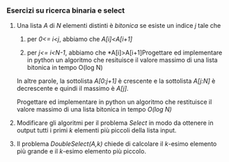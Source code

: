 
### Esercizi su ricerca binaria e select ###

1. Una lista *A* di *N* elementi distinti è *bitonica*  se esiste un indice *j* tale che

    1. per *0<= i<j*, abbiamo che  *A[i]<A[i+1]*

    2. per *j<= i<N-1*, abbiamo che *A[i]>A[i+1]Progettare ed implementare in python un algoritmo che resituisce il valore massimo di una lista bitonica in tempo O(log N)

    In altre parole, la sottolista *A[0:j+1]* è crescente e la 
    sottolista *A[j:N]* è decrescente e quindi il massimo è *A[j]*.

    Progettare ed implementare in python un algoritmo che restituisce il
    valore massimo di una lista bitonica in tempo *O(log N)*

2. Modificare gli algoritmi per il problema *Select* in modo da ottenere
        in output tutti i primi *k* elementi più piccoli della lista input.

3. Il problema *DoubleSelect(A,k)* chiede  di calcolare il *k*-esimo elemento più grande e il *k*-esimo elemento più piccolo.

